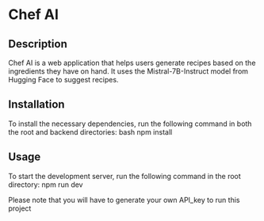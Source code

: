 # Chef AI

## Description
Chef AI is a web application that helps users generate recipes based on the ingredients they have on hand. It uses the Mistral-7B-Instruct model from Hugging Face to suggest recipes.

## Installation
To install the necessary dependencies, run the following command in both the root and backend directories:
bash
npm install

## Usage
To start the development server, run the following command in the root directory:
npm run dev

Please note that you will have to generate your own API_key to run this project